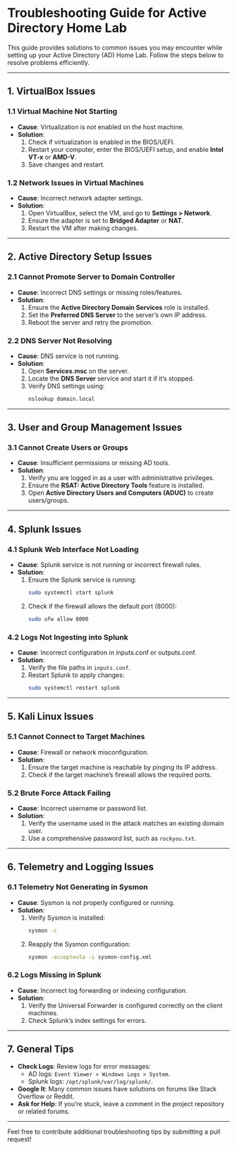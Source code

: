 # Troubleshooting Guide for Active Directory Home Lab

This guide provides solutions to common issues you may encounter while setting up your Active Directory (AD) Home Lab. Follow the steps below to resolve problems efficiently.

---

## **1. VirtualBox Issues**

### **1.1 Virtual Machine Not Starting**
- **Cause**: Virtualization is not enabled on the host machine.
- **Solution**:
  1. Check if virtualization is enabled in the BIOS/UEFI.
  2. Restart your computer, enter the BIOS/UEFI setup, and enable **Intel VT-x** or **AMD-V**.
  3. Save changes and restart.

### **1.2 Network Issues in Virtual Machines**
- **Cause**: Incorrect network adapter settings.
- **Solution**:
  1. Open VirtualBox, select the VM, and go to **Settings > Network**.
  2. Ensure the adapter is set to **Bridged Adapter** or **NAT**.
  3. Restart the VM after making changes.

---

## **2. Active Directory Setup Issues**

### **2.1 Cannot Promote Server to Domain Controller**
- **Cause**: Incorrect DNS settings or missing roles/features.
- **Solution**:
  1. Ensure the **Active Directory Domain Services** role is installed.
  2. Set the **Preferred DNS Server** to the server’s own IP address.
  3. Reboot the server and retry the promotion.

### **2.2 DNS Server Not Resolving**
- **Cause**: DNS service is not running.
- **Solution**:
  1. Open **Services.msc** on the server.
  2. Locate the **DNS Server** service and start it if it’s stopped.
  3. Verify DNS settings using:
     ```bash
     nslookup domain.local
     ```

---

## **3. User and Group Management Issues**

### **3.1 Cannot Create Users or Groups**
- **Cause**: Insufficient permissions or missing AD tools.
- **Solution**:
  1. Verify you are logged in as a user with administrative privileges.
  2. Ensure the **RSAT: Active Directory Tools** feature is installed.
  3. Open **Active Directory Users and Computers (ADUC)** to create users/groups.

---

## **4. Splunk Issues**

### **4.1 Splunk Web Interface Not Loading**
- **Cause**: Splunk service is not running or incorrect firewall rules.
- **Solution**:
  1. Ensure the Splunk service is running:
     ```bash
     sudo systemctl start splunk
     ```
  2. Check if the firewall allows the default port (8000):
     ```bash
     sudo ufw allow 8000
     ```

### **4.2 Logs Not Ingesting into Splunk**
- **Cause**: Incorrect configuration in inputs.conf or outputs.conf.
- **Solution**:
  1. Verify the file paths in `inputs.conf`.
  2. Restart Splunk to apply changes:
     ```bash
     sudo systemctl restart splunk
     ```

---

## **5. Kali Linux Issues**

### **5.1 Cannot Connect to Target Machines**
- **Cause**: Firewall or network misconfiguration.
- **Solution**:
  1. Ensure the target machine is reachable by pinging its IP address.
  2. Check if the target machine’s firewall allows the required ports.

### **5.2 Brute Force Attack Failing**
- **Cause**: Incorrect username or password list.
- **Solution**:
  1. Verify the username used in the attack matches an existing domain user.
  2. Use a comprehensive password list, such as `rockyou.txt`.

---

## **6. Telemetry and Logging Issues**

### **6.1 Telemetry Not Generating in Sysmon**
- **Cause**: Sysmon is not properly configured or running.
- **Solution**:
  1. Verify Sysmon is installed:
     ```bash
     sysmon -c
     ```
  2. Reapply the Sysmon configuration:
     ```bash
     sysmon -accepteula -i sysmon-config.xml
     ```

### **6.2 Logs Missing in Splunk**
- **Cause**: Incorrect log forwarding or indexing configuration.
- **Solution**:
  1. Verify the Universal Forwarder is configured correctly on the client machines.
  2. Check Splunk’s index settings for errors.

---

## **7. General Tips**
- **Check Logs**: Review logs for error messages:
  - AD logs: `Event Viewer > Windows Logs > System`.
  - Splunk logs: `/opt/splunk/var/log/splunk/`.
- **Google It**: Many common issues have solutions on forums like Stack Overflow or Reddit.
- **Ask for Help**: If you’re stuck, leave a comment in the project repository or related forums.

---

Feel free to contribute additional troubleshooting tips by submitting a pull request!
